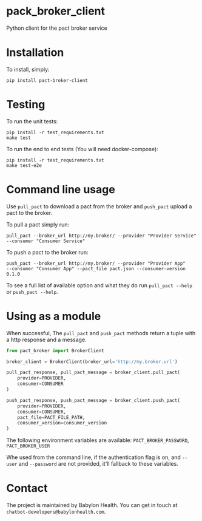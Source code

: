 # pack_broker_client
Python client for the pact broker service


# Installation
To install, simply:
```
pip install pact-broker-client
```

# Testing
To run the unit tests:
```
pip install -r test_requirements.txt
make test
```

To run the end to end tests (You will need docker-compose):
```
pip install -r test_requirements.txt
make test-e2e
```

# Command line usage
Use `pull_pact` to download a pact from the broker and `push_pact` upload a
pact to the broker.

To pull a pact simply run:
```
pull_pact --broker_url http://my.broker/ --provider "Provider Service"
--consumer "Consumer Service"
```

To push a pact to the broker run:
```
push_pact --broker_url http://my.broker/ --provider "Provider App"
--consumer "Consumer App" --pact_file pact.json --consumer-version 0.1.0
```

To see a full list of available option and what they do run `pull_pact --help`
or `push_pact --help`.

# Using as a module
When successful, The `pull_pact` and `push_pact` methods return a tuple with
a http response and a message.


```python
from pact_broker import BrokerClient

broker_client = BrokerClient(broker_url='http://my.broker.url')

pull_pact_response, pull_pact_message = broker_client.pull_pact(
    provider=PROVIDER,
    consumer=CONSUMER
)

push_pact_response, push_pact_message = broker_client.push_pact(
    provider=PROVIDER,
    consumer=CONSUMER,
    pact_file=PACT_FILE_PATH,
    consumer_version=consumer_version
)
```

The following environment variables are available:
`PACT_BROKER_PASSWORD`, `PACT_BROKER_USER`

Whe used from the command line, if the authentication flag is on, and
`--user` and `--password` are not provided, it'll fallback to these variables.


# Contact
The project is maintained by Babylon Health. You can get in touch at
`chatbot-developers@babylonhealth.com`.

